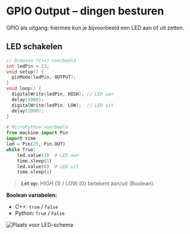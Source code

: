 # GPIO Output – dingen besturen

GPIO als uitgang: hiermee kun je bijvoorbeeld een LED aan of uit zetten.

## LED schakelen

```cpp
// Arduino (C++) voorbeeld
int ledPin = 13;
void setup() {
  pinMode(ledPin, OUTPUT);
}
void loop() {
  digitalWrite(ledPin, HIGH); // LED aan
  delay(1000);
  digitalWrite(ledPin, LOW);  // LED uit
  delay(1000);
}
```

```python
# MicroPython voorbeeld
from machine import Pin
import time
led = Pin(25, Pin.OUT)
while True:
    led.value(1)  # LED aan
    time.sleep(1)
    led.value(0)  # LED uit
    time.sleep(1)
```

> **Let op:** HIGH (1) / LOW (0) betekent aan/uit (Boolean).

**Boolean variabelen:**
- C++: `true` / `false`
- Python: `True` / `False`

![Plaats voor LED-schema](PLACEHOLDER_LED_SCHEMA)
